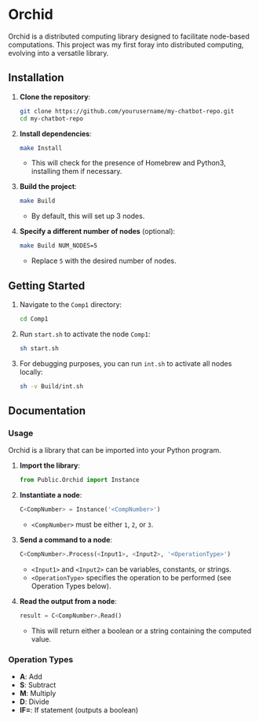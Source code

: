 # Orchid

Orchid is a distributed computing library designed to facilitate node-based computations. This project was my first foray into distributed computing, evolving into a versatile library.

## Installation

1. **Clone the repository**:
    ```sh
    git clone https://github.com/yourusername/my-chatbot-repo.git
    cd my-chatbot-repo
    ```

2. **Install dependencies**:
    ```sh
    make Install
    ```
    - This will check for the presence of Homebrew and Python3, installing them if necessary.

3. **Build the project**:
    ```sh
    make Build
    ```
    - By default, this will set up 3 nodes.

4. **Specify a different number of nodes** (optional):
    ```sh
    make Build NUM_NODES=5
    ```
    - Replace `5` with the desired number of nodes.

## Getting Started

1. Navigate to the `Comp1` directory:
    ```sh
    cd Comp1
    ```

2. Run `start.sh` to activate the node `Comp1`:
    ```sh
    sh start.sh
    ```

3. For debugging purposes, you can run `int.sh` to activate all nodes locally:
    ```sh
    sh -v Build/int.sh
    ```

## Documentation

### Usage

Orchid is a library that can be imported into your Python program.

1. **Import the library**:
    ```python
    from Public.Orchid import Instance
    ```

2. **Instantiate a node**:
    ```python
    C<CompNumber> = Instance('<CompNumber>')
    ```
    - `<CompNumber>` must be either `1`, `2`, or `3`.

3. **Send a command to a node**:
    ```python
    C<CompNumber>.Process(<Input1>, <Input2>, '<OperationType>')
    ```
    - `<Input1>` and `<Input2>` can be variables, constants, or strings.
    - `<OperationType>` specifies the operation to be performed (see Operation Types below).

4. **Read the output from a node**:
    ```python
    result = C<CompNumber>.Read()
    ```
    - This will return either a boolean or a string containing the computed value.

### Operation Types

- **A**: Add
- **S**: Subtract
- **M**: Multiply
- **D**: Divide
- **IF=**: If statement (outputs a boolean)
